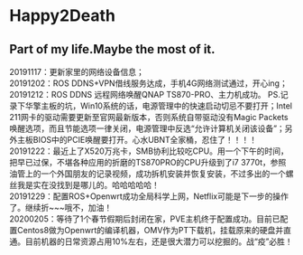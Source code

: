 # Happy2Death
Part of my life.Maybe the most of it.  
--------------------------------------------------------------------
20191117：更新家里的网络设备信息；  
20191202：ROS DDNS+VPN借线服务达成，手机4G网络测试通过，开心ing；  
20191212：ROS DDNS 远程网络唤醒QNAP TS870-PRO、主力机成功。
PS.记录下华擎主板的坑，Win10系统的话，电源管理中的快速启动切忌不要打开；Intel 211网卡的驱动需要更新至官网最新版本，否则系统自带驱动没有Magic Packets唤醒选项，而且节能选项一律关闭，电源管理中反选“允许计算机关闭该设备”；另外主板BIOS中的PCIE唤醒要打开。心水UBNT全家桶，忍住了！！！！  
20191222：最近上了X520万兆卡，SMB协利比较吃CPU。用一个下午的时间，把早已过保，不堪各种应用的折磨的TS870PRO的CPU升级到了i7 3770t，参照油管上的一个外国朋友的记录视频，成功拆机安装并恢复安装，不过多出的一个螺丝我是实在没找到是哪儿的。哈哈哈哈哈！  
20191229：配置ROS+Openwrt成功全局科学上网，Netflix可能是下一步的操作了。继续折~~~哦不，加油！  
20200205：等待了1个春节假期后封闭在家，PVE主机终于配置成功。目前已配置Centos8做为Openwrt的编译机器，OMV作为PT下载机，挂载原来的硬盘并直通。目前机器的日常资源占用10%左右，还是很大潜力可以挖掘的。战“疫”必胜！  
